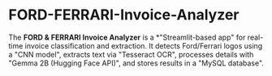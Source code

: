 # FORD-FERRARI-Invoice-Analyzer
The **FORD &amp; FERRARI Invoice Analyzer** is a *"Streamlit-based app" for real-time invoice classification and extraction. It detects Ford/Ferrari logos using a "CNN model", extracts text via "Tesseract OCR", processes details with "Gemma 2B (Hugging Face API)", and stores results in a "MySQL database". 

